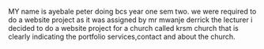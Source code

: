 MY  name is ayebale peter doing bcs year one sem two.
we were required to do a website project as it was assigned by mr mwanje derrick the lecturer
i decided to do a website project for a church called krsm church that is clearly indicating the portfolio
services,contact and about the church.
